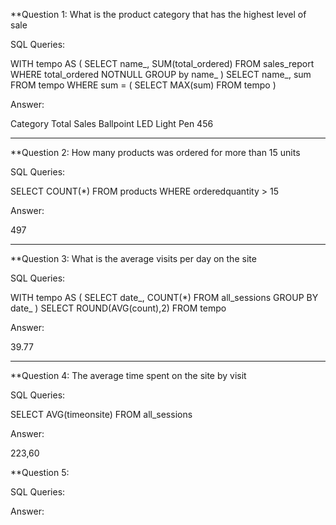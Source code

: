 

**Question 1: What is the product category that has the highest level of sale


SQL Queries:

WITH tempo AS (
	SELECT 
		name_, 
		SUM(total_ordered) 
	FROM sales_report
	WHERE total_ordered NOTNULL
	GROUP by name_
             ) 
SELECT 
	name_, 
	sum
FROM tempo
WHERE sum = ( SELECT MAX(sum) FROM tempo )


Answer:

Category	              Total Sales
Ballpoint LED Light Pen	  456

_________________________________________________________________________________________________________________________________________


**Question 2: How many products was ordered for more than 15 units


SQL Queries:

SELECT COUNT(*) FROM products
WHERE orderedquantity > 15


Answer:

497

______________________________________________________________________________________________________________________________________

**Question 3: What is the average visits per day on the site


SQL Queries:

WITH tempo AS (
	   SELECT date_,
	          COUNT(*) 
       FROM all_sessions
       GROUP BY date_
              )
SELECT ROUND(AVG(count),2) FROM tempo


Answer:

39.77

__________________________________________________________________________________________________________________________________________

**Question 4: The average time spent on the site by visit


SQL Queries:

  SELECT 
	AVG(timeonsite) 
  FROM all_sessions


Answer:

223,60



**Question 5: 

SQL Queries:



Answer:
